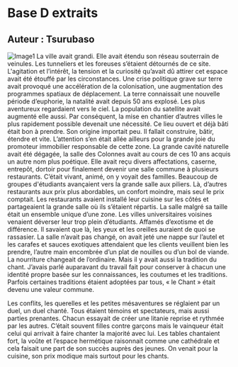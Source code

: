 



# Base D extraits
## Auteur : Tsurubaso

![Image1](/images/800400.png)
La ville avait grandi. Elle avait étendu son réseau souterrain de veinules. Les tunneliers et les foreuses s’étaient détournés de ce site. L'agitation et l’intérêt, la tension et la curiosité qu’avait dû attirer cet espace avait été étouffé par les circonstances.
Une crise politique grave sur terre avait provoqué une accélération de la colonisation, une augmentation des programmes spatiaux de déplacement. La terre connaissait une nouvelle période d’euphorie, la natalité avait depuis 50 ans explosé. Les plus aventureux regardaient vers le ciel. La population du satellite avait augmenté elle aussi.
Par conséquent, la mise en chantier d’autres villes le plus rapidement possible devenait une nécessité. Ce lieu ouvert et déjà bâti était bon à prendre. Son origine importait peu. Il fallait construire, bâtir, étendre et vite. L’attention s’en était allée ailleurs pour la grande joie du promoteur immobilier responsable de cette zone.
La grande cavité naturelle avait été dégagée, la salle des Colonnes avait au cours de ces 10 ans acquis un autre nom plus poétique. Elle avait reçu divers affectations, caserne, entrepôt, dortoir pour finalement devenir une salle commune à plusieurs restaurants.
C’était vivant, animé, on y voyait des familles. Beaucoup de groupes d'étudiants avançaient vers la grande salle aux piliers. Là, d’autres restaurants aux prix plus abordables, un confort moindre, mais seul le prix comptait. Les restaurants avaient installé leur cuisine sur les côtés et partageaient la grande salle où ils s’étaient répartis. La salle malgré sa taille était un ensemble unique d’une zone.
Les villes universitaires voisines venaient déverser leur trop plein d’étudiants. Affamés d’exotisme et de différence. Il savaient que là, les yeux et les oreilles auraient de quoi se rassasier.
La salle n’avait pas changé, on avait jeté une nappe sur l’autel et les carafes et sauces exotiques attendaient que les clients veuillent bien les prendre, l’autre main encombrée d’un plat de nouilles ou d’un bol de viande. La nourriture changeait de l’ordinaire. 
Mais il y avait aussi la tradition du chant. J’avais parlé auparavant du travail fait pour conserver à chacun une identité propre basée sur les connaissances, les coutumes et les traditions. Parfois certaines traditions étaient adoptées par tous, « le Chant » était devenu une valeur commune.

Les conflits, les querelles et les petites mésaventures se réglaient par un duel, un duel chanté.
Tous étaient témoins et spectateurs, mais aussi parties prenantes. Chacun essayait de créer une litanie reprise et rythmée par les autres. C’était souvent filles contre garçons mais le vainqueur était celui qui arrivait à faire chanter la majorité avec lui. Les tables chantaient fort, la voûte et l’espace hermétique raisonnait comme une cathédrale et cela faisait une part de son succès auprès des jeunes. On venait pour la cuisine, son prix modique mais surtout pour les chants.
